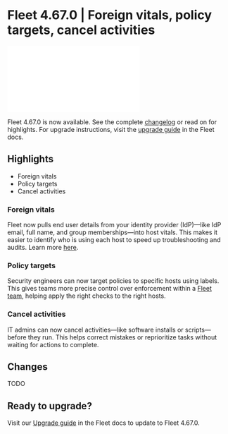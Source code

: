 # Fleet 4.67.0 | Foreign vitals, policy targets, cancel activities

<div purpose="embedded-content">
   <iframe src="TODO" frameborder="0" allowfullscreen></iframe>
</div>

Fleet 4.67.0 is now available. See the complete [changelog](https://github.com/fleetdm/fleet/releases/tag/fleet-v4.67.0) or read on for highlights. For upgrade instructions, visit the [upgrade guide](https://fleetdm.com/docs/deploying/upgrading-fleet) in the Fleet docs.

## Highlights

- Foreign vitals
- Policy targets
- Cancel activities

### Foreign vitals

Fleet now pulls end user details from your identity provider (IdP)—like IdP email, full name, and group memberships—into host vitals. This makes it easier to identify who is using each host to speed up troubleshooting and audits. Learn more [here](https://fleetdm.com/guides/foreign-vitals-map-idp-users-to-hosts).

### Policy targets

Security engineers can now target policies to specific hosts using labels. This gives teams more precise control over enforcement within a [Fleet team](https://fleetdm.com/guides/teams), helping apply the right checks to the right hosts.

### Cancel activities

IT admins can now cancel activities—like software installs or scripts—before they run. This helps correct mistakes or reprioritize tasks without waiting for actions to complete.

## Changes

TODO

## Ready to upgrade?

Visit our [Upgrade guide](https://fleetdm.com/docs/deploying/upgrading-fleet) in the Fleet docs to update to Fleet 4.67.0.

<meta name="category" value="releases">
<meta name="authorFullName" value="Noah Talerman">
<meta name="authorGitHubUsername" value="noahtalerman">
<meta name="publishedOn" value="2025-04-21">
<meta name="articleTitle" value="Fleet 4.67.0 | Foreign vitals, policy targets, cancel activities">
<meta name="articleImageUrl" value="../website/assets/images/articles/fleet-4.67.0-1600x900@2x.png">
